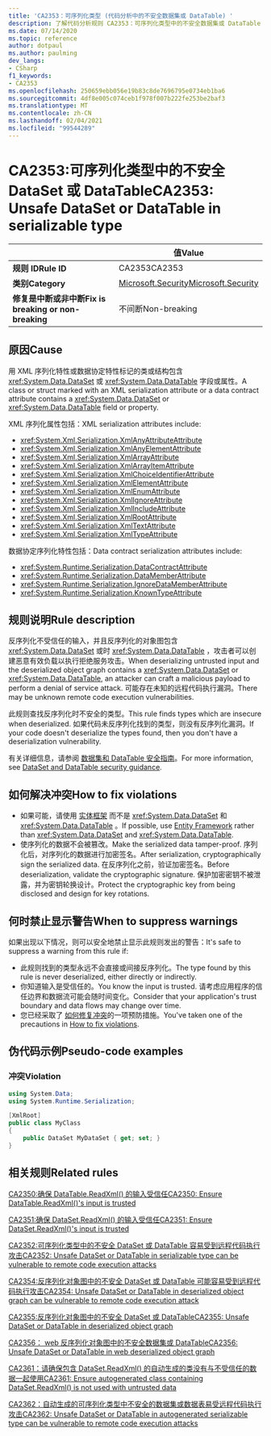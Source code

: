 ```yaml
---
title: 'CA2353：可序列化类型 (代码分析中的不安全数据集或 DataTable) '
description: 了解代码分析规则 CA2353：可序列化类型中的不安全数据集或 DataTable
ms.date: 07/14/2020
ms.topic: reference
author: dotpaul
ms.author: paulming
dev_langs:
- CSharp
f1_keywords:
- CA2353
ms.openlocfilehash: 250659ebb056e19b83c8de7696795e0734eb1ba6
ms.sourcegitcommit: 4df8e005c074ceb1f978f007b222fe253be2baf3
ms.translationtype: MT
ms.contentlocale: zh-CN
ms.lasthandoff: 02/04/2021
ms.locfileid: "99544289"
---
```

# <a name="ca2353-unsafe-dataset-or-datatable-in-serializable-type"></a><span data-ttu-id="29968-103">CA2353:可序列化类型中的不安全 DataSet 或 DataTable</span><span class="sxs-lookup"><span data-stu-id="29968-103">CA2353: Unsafe DataSet or DataTable in serializable type</span></span>

| | <span data-ttu-id="29968-104">值</span><span class="sxs-lookup"><span data-stu-id="29968-104">Value</span></span> |
|-|-|
| <span data-ttu-id="29968-105">**规则 ID**</span><span class="sxs-lookup"><span data-stu-id="29968-105">**Rule ID**</span></span> |<span data-ttu-id="29968-106">CA2353</span><span class="sxs-lookup"><span data-stu-id="29968-106">CA2353</span></span>|
| <span data-ttu-id="29968-107">**类别**</span><span class="sxs-lookup"><span data-stu-id="29968-107">**Category**</span></span> |[<span data-ttu-id="29968-108">Microsoft.Security</span><span class="sxs-lookup"><span data-stu-id="29968-108">Microsoft.Security</span></span>](security-warnings.md)|
| <span data-ttu-id="29968-109">**修复是中断或非中断**</span><span class="sxs-lookup"><span data-stu-id="29968-109">**Fix is breaking or non-breaking**</span></span> |<span data-ttu-id="29968-110">不间断</span><span class="sxs-lookup"><span data-stu-id="29968-110">Non-breaking</span></span>|

## <a name="cause"></a><span data-ttu-id="29968-111">原因</span><span class="sxs-lookup"><span data-stu-id="29968-111">Cause</span></span>

<span data-ttu-id="29968-112">用 XML 序列化特性或数据协定特性标记的类或结构包含 <xref:System.Data.DataSet> 或 <xref:System.Data.DataTable> 字段或属性。</span><span class="sxs-lookup"><span data-stu-id="29968-112">A class or struct marked with an XML serialization attribute or a data contract attribute contains a <xref:System.Data.DataSet> or <xref:System.Data.DataTable> field or property.</span></span>

<span data-ttu-id="29968-113">XML 序列化属性包括：</span><span class="sxs-lookup"><span data-stu-id="29968-113">XML serialization attributes include:</span></span>

- <xref:System.Xml.Serialization.XmlAnyAttributeAttribute>
- <xref:System.Xml.Serialization.XmlAnyElementAttribute>
- <xref:System.Xml.Serialization.XmlArrayAttribute>
- <xref:System.Xml.Serialization.XmlArrayItemAttribute>
- <xref:System.Xml.Serialization.XmlChoiceIdentifierAttribute>
- <xref:System.Xml.Serialization.XmlElementAttribute>
- <xref:System.Xml.Serialization.XmlEnumAttribute>
- <xref:System.Xml.Serialization.XmlIgnoreAttribute>
- <xref:System.Xml.Serialization.XmlIncludeAttribute>
- <xref:System.Xml.Serialization.XmlRootAttribute>
- <xref:System.Xml.Serialization.XmlTextAttribute>
- <xref:System.Xml.Serialization.XmlTypeAttribute>

<span data-ttu-id="29968-114">数据协定序列化特性包括：</span><span class="sxs-lookup"><span data-stu-id="29968-114">Data contract serialization attributes include:</span></span>

- <xref:System.Runtime.Serialization.DataContractAttribute>
- <xref:System.Runtime.Serialization.DataMemberAttribute>
- <xref:System.Runtime.Serialization.IgnoreDataMemberAttribute>
- <xref:System.Runtime.Serialization.KnownTypeAttribute>

## <a name="rule-description"></a><span data-ttu-id="29968-115">规则说明</span><span class="sxs-lookup"><span data-stu-id="29968-115">Rule description</span></span>

<span data-ttu-id="29968-116">反序列化不受信任的输入，并且反序列化的对象图包含 <xref:System.Data.DataSet> 或时 <xref:System.Data.DataTable> ，攻击者可以创建恶意有效负载以执行拒绝服务攻击。</span><span class="sxs-lookup"><span data-stu-id="29968-116">When deserializing untrusted input and the deserialized object graph contains a <xref:System.Data.DataSet> or <xref:System.Data.DataTable>, an attacker can craft a malicious payload to perform a denial of service attack.</span></span> <span data-ttu-id="29968-117">可能存在未知的远程代码执行漏洞。</span><span class="sxs-lookup"><span data-stu-id="29968-117">There may be unknown remote code execution vulnerabilities.</span></span>

<span data-ttu-id="29968-118">此规则查找反序列化时不安全的类型。</span><span class="sxs-lookup"><span data-stu-id="29968-118">This rule finds types which are insecure when deserialized.</span></span> <span data-ttu-id="29968-119">如果代码未反序列化找到的类型，则没有反序列化漏洞。</span><span class="sxs-lookup"><span data-stu-id="29968-119">If your code doesn't deserialize the types found, then you don't have a deserialization vulnerability.</span></span>

<span data-ttu-id="29968-120">有关详细信息，请参阅 [数据集和 DataTable 安全指南](../../../framework/data/adonet/dataset-datatable-dataview/security-guidance.md)。</span><span class="sxs-lookup"><span data-stu-id="29968-120">For more information, see [DataSet and DataTable security guidance](../../../framework/data/adonet/dataset-datatable-dataview/security-guidance.md).</span></span>

## <a name="how-to-fix-violations"></a><span data-ttu-id="29968-121">如何解决冲突</span><span class="sxs-lookup"><span data-stu-id="29968-121">How to fix violations</span></span>

- <span data-ttu-id="29968-122">如果可能，请使用 [实体框架](/ef/) 而不是 <xref:System.Data.DataSet> 和 <xref:System.Data.DataTable> 。</span><span class="sxs-lookup"><span data-stu-id="29968-122">If possible, use [Entity Framework](/ef/) rather than <xref:System.Data.DataSet> and <xref:System.Data.DataTable>.</span></span>
- <span data-ttu-id="29968-123">使序列化的数据不会被篡改。</span><span class="sxs-lookup"><span data-stu-id="29968-123">Make the serialized data tamper-proof.</span></span> <span data-ttu-id="29968-124">序列化后，对序列化的数据进行加密签名。</span><span class="sxs-lookup"><span data-stu-id="29968-124">After serialization, cryptographically sign the serialized data.</span></span> <span data-ttu-id="29968-125">在反序列化之前，验证加密签名。</span><span class="sxs-lookup"><span data-stu-id="29968-125">Before deserialization, validate the cryptographic signature.</span></span> <span data-ttu-id="29968-126">保护加密密钥不被泄露，并为密钥轮换设计。</span><span class="sxs-lookup"><span data-stu-id="29968-126">Protect the cryptographic key from being disclosed and design for key rotations.</span></span>

## <a name="when-to-suppress-warnings"></a><span data-ttu-id="29968-127">何时禁止显示警告</span><span class="sxs-lookup"><span data-stu-id="29968-127">When to suppress warnings</span></span>

<span data-ttu-id="29968-128">如果出现以下情况，则可以安全地禁止显示此规则发出的警告：</span><span class="sxs-lookup"><span data-stu-id="29968-128">It's safe to suppress a warning from this rule if:</span></span>

- <span data-ttu-id="29968-129">此规则找到的类型永远不会直接或间接反序列化。</span><span class="sxs-lookup"><span data-stu-id="29968-129">The type found by this rule is never deserialized, either directly or indirectly.</span></span>
- <span data-ttu-id="29968-130">你知道输入是受信任的。</span><span class="sxs-lookup"><span data-stu-id="29968-130">You know the input is trusted.</span></span> <span data-ttu-id="29968-131">请考虑应用程序的信任边界和数据流可能会随时间变化。</span><span class="sxs-lookup"><span data-stu-id="29968-131">Consider that your application's trust boundary and data flows may change over time.</span></span>
- <span data-ttu-id="29968-132">您已经采取了 [如何修复冲突](#how-to-fix-violations)的一项预防措施。</span><span class="sxs-lookup"><span data-stu-id="29968-132">You've taken one of the precautions in [How to fix violations](#how-to-fix-violations).</span></span>

## <a name="pseudo-code-examples"></a><span data-ttu-id="29968-133">伪代码示例</span><span class="sxs-lookup"><span data-stu-id="29968-133">Pseudo-code examples</span></span>

### <a name="violation"></a><span data-ttu-id="29968-134">冲突</span><span class="sxs-lookup"><span data-stu-id="29968-134">Violation</span></span>

```csharp
using System.Data;
using System.Runtime.Serialization;

[XmlRoot]
public class MyClass
{
    public DataSet MyDataSet { get; set; }
}
```

## <a name="related-rules"></a><span data-ttu-id="29968-135">相关规则</span><span class="sxs-lookup"><span data-stu-id="29968-135">Related rules</span></span>

[<span data-ttu-id="29968-136">CA2350:确保 DataTable.ReadXml() 的输入受信任</span><span class="sxs-lookup"><span data-stu-id="29968-136">CA2350: Ensure DataTable.ReadXml()'s input is trusted</span></span>](ca2350.md)

[<span data-ttu-id="29968-137">CA2351:确保 DataSet.ReadXml() 的输入受信任</span><span class="sxs-lookup"><span data-stu-id="29968-137">CA2351: Ensure DataSet.ReadXml()'s input is trusted</span></span>](ca2351.md)

[<span data-ttu-id="29968-138">CA2352:可序列化类型中的不安全 DataSet 或 DataTable 容易受到远程代码执行攻击</span><span class="sxs-lookup"><span data-stu-id="29968-138">CA2352: Unsafe DataSet or DataTable in serializable type can be vulnerable to remote code execution attacks</span></span>](ca2352.md)

[<span data-ttu-id="29968-139">CA2354:反序列化对象图中的不安全 DataSet 或 DataTable 可能容易受到远程代码执行攻击</span><span class="sxs-lookup"><span data-stu-id="29968-139">CA2354: Unsafe DataSet or DataTable in deserialized object graph can be vulnerable to remote code execution attack</span></span>](ca2354.md)

[<span data-ttu-id="29968-140">CA2355:反序列化对象图中的不安全 DataSet 或 DataTable</span><span class="sxs-lookup"><span data-stu-id="29968-140">CA2355: Unsafe DataSet or DataTable in deserialized object graph</span></span>](ca2355.md)

[<span data-ttu-id="29968-141">CA2356： web 反序列化对象图中的不安全数据集或 DataTable</span><span class="sxs-lookup"><span data-stu-id="29968-141">CA2356: Unsafe DataSet or DataTable in web deserialized object graph</span></span>](ca2356.md)

[<span data-ttu-id="29968-142">CA2361：请确保包含 DataSet.ReadXml() 的自动生成的类没有与不受信任的数据一起使用</span><span class="sxs-lookup"><span data-stu-id="29968-142">CA2361: Ensure autogenerated class containing DataSet.ReadXml() is not used with untrusted data</span></span>](ca2361.md)

[<span data-ttu-id="29968-143">CA2362：自动生成的可序列化类型中不安全的数据集或数据表易受远程代码执行攻击</span><span class="sxs-lookup"><span data-stu-id="29968-143">CA2362: Unsafe DataSet or DataTable in autogenerated serializable type can be vulnerable to remote code execution attacks</span></span>](ca2362.md)
